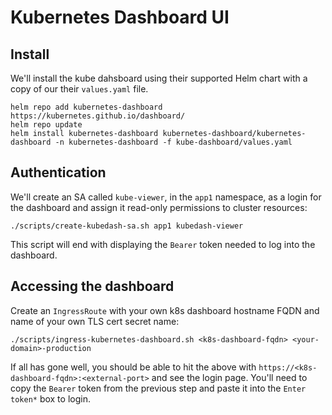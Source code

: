 # Kubernetes Dashboard UI

## Install
We'll install the kube dahsboard using their supported Helm chart with a copy of our their `values.yaml` file.
```
helm repo add kubernetes-dashboard https://kubernetes.github.io/dashboard/
helm repo update
helm install kubernetes-dashboard kubernetes-dashboard/kubernetes-dashboard -n kubernetes-dashboard -f kube-dashboard/values.yaml
```

## Authentication
We'll create an SA called `kube-viewer`, in the `app1` namespace, as a login for the dashboard and assign it read-only permissions to cluster resources:
```
./scripts/create-kubedash-sa.sh app1 kubedash-viewer
```

This script will end with displaying the `Bearer` token needed to log into the dashboard.

## Accessing the dashboard
Create an `IngressRoute` with your own k8s dashboard hostname FQDN and name of your own TLS cert secret name:
```
./scripts/ingress-kubernetes-dashboard.sh <k8s-dashboard-fqdn> <your-domain>-production
```

If all has gone well, you should be able to hit the above with `https://<k8s-dashboard-fqdn>:<external-port>` and see the login page. You'll need to copy the `Bearer` token from the previous step and paste it into the `Enter token*` box to login.
